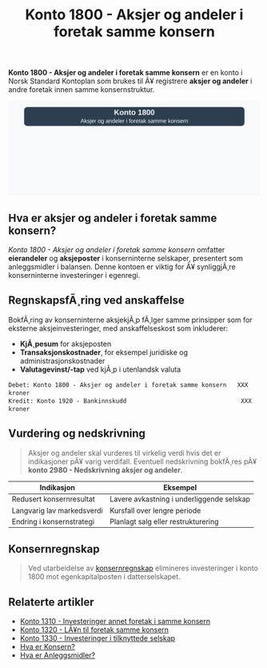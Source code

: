 ﻿---
title: "Konto 1800 - Aksjer og andeler i foretak samme konsern"
meta_title: "1800-aksjer-og-andeler-i-foretak-samme-konsern"
meta_description: '**Konto 1800 - Aksjer og andeler i foretak samme konsern** er en konto i Norsk Standard Kontoplan som brukes til Ã¥ registrere **aksjer og andeler** i andre for...'
slug: 1800-aksjer-og-andeler-i-foretak-samme-konsern
type: blog
layout: pages/single
---

**Konto 1800 - Aksjer og andeler i foretak samme konsern** er en konto i Norsk Standard Kontoplan som brukes til Ã¥ registrere **aksjer og andeler** i andre foretak innen samme konsernstruktur.

![Illustrasjon av konto 1800 aksjer og andeler i foretak samme konsern](1800-aksjer-og-andeler-i-foretak-samme-konsern-image.svg)

## Hva er aksjer og andeler i foretak samme konsern?

*Konto 1800 - Aksjer og andeler i foretak samme konsern* omfatter **eierandeler** og **aksjeposter** i konserninterne selskaper, presentert som anleggsmidler i balansen. Denne kontoen er viktig for Ã¥ synliggjÃ¸re konserninterne investeringer i egenregi.

## RegnskapsfÃ¸ring ved anskaffelse

BokfÃ¸ring av konserninterne aksjekjÃ¸p fÃ¸lger samme prinsipper som for eksterne aksjeinvesteringer, med anskaffelseskost som inkluderer:

* **KjÃ¸pesum** for aksjeposten
* **Transaksjonskostnader**, for eksempel juridiske og administrasjonskostnader
* **Valutagevinst/-tap** ved kjÃ¸p i utenlandsk valuta

```plaintext
Debet: Konto 1800 - Aksjer og andeler i foretak samme konsern   XXX kroner
Kredit: Konto 1920 - Bankinnskudd                                XXX kroner
```

## Vurdering og nedskrivning

>Aksjer og andeler skal vurderes til virkelig verdi hvis det er indikasjoner pÃ¥ varig verdifall. Eventuell nedskrivning bokfÃ¸res pÃ¥ **konto 2980 - Nedskrivning aksjer og andeler**.

| Indikasjon                | Eksempel                                    |
|---------------------------|---------------------------------------------|
| Redusert konsernresultat  | Lavere avkastning i underliggende selskap  |
| Langvarig lav markedsverdi| Kursfall over lengre periode                |
| Endring i konsernstrategi | Planlagt salg eller restrukturering         |

## Konsernregnskap

>Ved utarbeidelse av [konsernregnskap](/blogs/regnskap/hva-er-konsern "Hva er Konsern?") elimineres investeringer i konto 1800 mot egenkapitalposten i datterselskapet.

## Relaterte artikler

* [Konto 1310 - Investeringer annet foretak i samme konsern](/blogs/kontoplan/1310-investeringer-annet-foretak-i-samme-konsern "Konto 1310 - Investeringer annet foretak i samme konsern")
* [Konto 1320 - LÃ¥n til foretak samme konsern](/blogs/kontoplan/1320-lan-til-foretak-samme-konsern "Konto 1320 - LÃ¥n til foretak samme konsern")
* [Konto 1330 - Investeringer i tilknyttede selskap](/blogs/kontoplan/1330-investeringer-i-tilknyttede-selskap "Konto 1330 - Investeringer i tilknyttede selskap")
* [Hva er Konsern?](/blogs/regnskap/hva-er-konsern "Hva er Konsern?")
* [Hva er Anleggsmidler?](/blogs/regnskap/hva-er-anleggsmidler "Hva er Anleggsmidler?")

